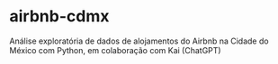 # airbnb-cdmx
Análise exploratória de dados de alojamentos do Airbnb na Cidade do México com Python, em colaboração com Kai (ChatGPT)
